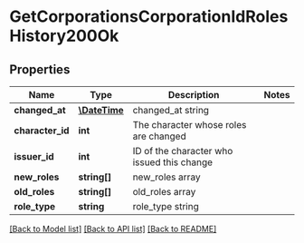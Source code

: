 # GetCorporationsCorporationIdRolesHistory200Ok

## Properties
Name | Type | Description | Notes
------------ | ------------- | ------------- | -------------
**changed_at** | [**\DateTime**](\DateTime.md) | changed_at string | 
**character_id** | **int** | The character whose roles are changed | 
**issuer_id** | **int** | ID of the character who issued this change | 
**new_roles** | **string[]** | new_roles array | 
**old_roles** | **string[]** | old_roles array | 
**role_type** | **string** | role_type string | 

[[Back to Model list]](../README.md#documentation-for-models) [[Back to API list]](../README.md#documentation-for-api-endpoints) [[Back to README]](../README.md)


